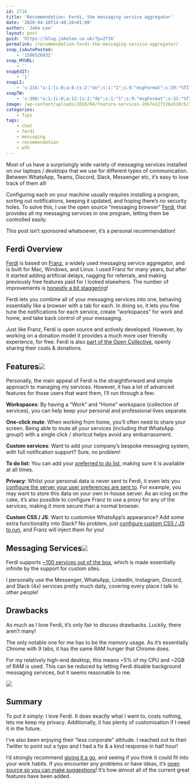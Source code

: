 ```yaml
---
id: 2716
title: 'Recommendation: Ferdi, the messaging service aggregator'
date: '2020-04-10T14:40:26+01:00'
author: 'Jake Lee'
layout: post
guid: 'https://blog.jakelee.co.uk/?p=2716'
permalink: /recommendation-ferdi-the-messaging-service-aggregator/
snap_isAutoPosted:
    - '1586526032'
snap_MYURL:
    - ''
snapEdIT:
    - '1'
snapLI:
    - 's:216:"a:1:{i:0;a:8:{s:2:"do";s:1:"1";s:9:"msgFormat";s:29:"%TITLE% %HCATS% %HTAGS% %URL%";s:8:"postType";s:1:"A";s:9:"isAutoImg";s:1:"A";s:8:"imgToUse";s:0:"";s:9:"isAutoURL";s:1:"A";s:8:"urlToUse";s:0:"";s:4:"doLI";i:0;}}";'
snapTW:
    - 's:398:"a:1:{i:0;a:12:{s:2:"do";s:1:"1";s:9:"msgFormat";s:31:"%TITLE% (%HCATS% %HTAGS%) %URL%";s:8:"attchImg";s:1:"0";s:9:"isAutoImg";s:1:"A";s:8:"imgToUse";s:0:"";s:9:"isAutoURL";s:1:"A";s:8:"urlToUse";s:0:"";s:4:"doTW";i:0;s:8:"isPosted";s:1:"1";s:4:"pgID";s:19:"1248607012998414338";s:7:"postURL";s:57:"https://twitter.com/JakeLeeLtd/status/1248607012998414338";s:5:"pDate";s:19:"2020-04-10 13:41:24";}}";'
image: /wp-content/uploads/2020/04/feature-services-16b7e22f326a510c5c78b9b8c177386d.png
categories:
    - Tips
tags:
    - chat
    - ferdi
    - messaging
    - recommendation
    - wfh
---
```


Most of us have a surprisingly wide variety of messaging services installed on our laptops / desktops that we use for different types of communication. Between WhatsApp, Teams, Discord, Slack, Messenger etc, it’s easy to lose track of them all!

Configuring each on your machine usually requires installing a program, sorting out notifications, keeping it updated, and hoping there’s no security holes. To solve this, I use the open source “messaging browser” [Ferdi](https://getferdi.com/), that provides all my messaging services in one program, letting them be controlled easily.

This post isn’t sponsored whatsoever, it’s a personal recommendation!

## Ferdi Overview

[Ferdi](https://getferdi.com/) is based on [Franz](https://meetfranz.com/changelog), a widely used messaging service aggregator, and is built for Mac, Windows, and Linux. I used Franz for many years, but after it started adding artificial delays, nagging for referrals, and making previously free features paid for I looked elsewhere. The number of improvements is [honestly a bit staggering](https://i.imgur.com/8LnQlT4.png)!

Ferdi lets you combine all of your messaging services into one, behaving essentially like a browser with a tab for each. In doing so, it lets you fine tune the notifications for each service, create “workspaces” for work and home, and take back control of your messaging.

Just like Franz, Ferdi is open source and actively developed. However, by working on a donation model it provides a much more user friendly experience, for free. Ferdi is also [part of the Open Collective](https://opencollective.com/getferdi#section-budget), openly sharing their costs &amp; donations.

## Features[![](https://i1.wp.com/blog.jakelee.co.uk/wp-content/uploads/2020/04/feature-more-7eb58f3387e6287ed50def73d5960fb1.png?resize=300%2C290&ssl=1)](https://i1.wp.com/blog.jakelee.co.uk/wp-content/uploads/2020/04/feature-more-7eb58f3387e6287ed50def73d5960fb1.png?ssl=1)

Personally, the main appeal of Ferdi is the straightforward and simple approach to managing my services. However, it has a lot of advanced features for those users that want them, I’ll run through a few:

**Workspaces**: By having a “Work” and “Home” workspace (collection of services), you can help keep your personal and professional lives separate.

**One-click mute**: When working from home, you’ll often need to share your screen. Being able to mute all your services (including *that* WhatsApp group!) with a single click / shortcut helps avoid any embarrassment.

**Custom services**: Want to add your company’s bespoke messaging system, with full notification support? Sure, no problem!

**To do list**: You can add your [preferred to do list](https://github.com/getferdi/ferdi/wiki/Custom-Todo), making sure it is available at all times.

**Privacy**: Whilst your personal data is never sent to Ferdi, it even lets you [configure the server your user preferences are sent to](https://github.com/getferdi/ferdi/wiki/Custom-Server). For example, you may want to store this data on your own in-house server. As an icing on the cake, it’s also possible to configure Franz to use a proxy for any of the services, making it more secure than a normal browser.

**Custom CSS / JS**: Want to customise WhatsApp’s appearance? Add some extra functionality into Slack? No problem, just [configure custom CSS / JS to run](https://github.com/getferdi/ferdi/wiki/Using-user.css-and-user.js), and Franz will inject them for you!

## Messaging Services[![](https://i2.wp.com/blog.jakelee.co.uk/wp-content/uploads/2020/04/feature-services-16b7e22f326a510c5c78b9b8c177386d-1.png?resize=300%2C223&ssl=1)](https://i2.wp.com/blog.jakelee.co.uk/wp-content/uploads/2020/04/feature-services-16b7e22f326a510c5c78b9b8c177386d-1.png?ssl=1)

Ferdi supports [~100 services out of the box](https://getferdi.com/services/), which is made essentially infinite by the support for custom sites.

I personally use the Messenger, WhatsApp, LinkedIn, Instagram, Discord, and Slack (4x) services pretty much daily, covering every place I talk to other people!

## Drawbacks

As much as I love Ferdi, it’s only fair to discuss drawbacks. Luckily, there aren’t many!

The only notable one for me has to be the memory usage. As it’s essentially Chrome with 9 tabs, it has the same RAM hunger that Chrome does.

For my relatively high-end desktop, this means ~5% of my CPU and ~2GB of RAM is used. This can be reduced by letting Ferdi disable background messaging services, but it seems reasonable to me.

[![](https://i2.wp.com/blog.jakelee.co.uk/wp-content/uploads/2020/04/jR0U7Gz.png?resize=683%2C519&ssl=1)](https://i2.wp.com/blog.jakelee.co.uk/wp-content/uploads/2020/04/jR0U7Gz.png?ssl=1)

## Summary

To put it simply: I love Ferdi. It does exactly what I want to, costs nothing, lets me keep my privacy. Additionally, it has plenty of customisation if I need it in the future.

I’ve also been enjoying their “less corporate” attitude. I reached out to their Twitter to point out a typo and I had a fix &amp; a kind response in half hour!

I’d strongly recommend [giving it a go](https://getferdi.com/), and seeing if you think it could fit into your work habits. If you encounter any problems or have ideas, it’s [open source so you can make suggestions](https://github.com/getferdi/ferdi/issues)! It’s how almost all of the current great features have been added.